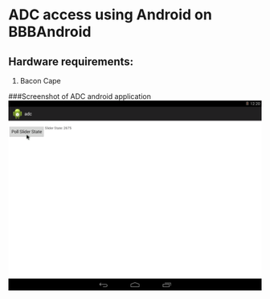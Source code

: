 ADC access using Android on BBBAndroid
==============================

Hardware requirements:
-----------------------------

1. Bacon Cape

###Screenshot of ADC android application
![ADC app](adc.png?raw=true)